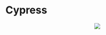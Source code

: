 # Cypress

<p align="center">
  <img src="https://user-images.githubusercontent.com/61073050/148670025-8e62def3-5814-4e19-806d-cadb67082e95.png">
</p>




